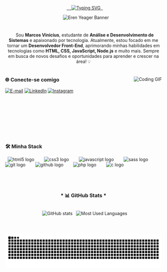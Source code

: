 <div align="center">
  <a href="https://git.io/typing-svg">
    <img src="https://readme-typing-svg.demolab.com?font=Fira+Code&weight=500&size=22&pause=1000&color=50D4F2&center=true&vCenter=true&random=false&width=524&lines=%E2%8A%B9+Bem+vindo+ao+meu+perfil!+%E2%8A%B9;Me+chamo+Marcos+Vinicius+%F0%9F%9A%80" alt="Typing SVG">
  </a>
</div>

<p align="center">
    <img alt="Eren Yeager Banner" src="https://i.pinimg.com/1200x/39/c8/3b/39c83be1026c990c9701500671482166.jpg">
</p>

#

<p align="center">
  Sou <b>Marcos Vinicius</b>, estudante de <b>Análise e Desenvolvimento de Sistemas</b> e apaixonado por tecnologia. Atualmente, estou focado em me tornar um <b>Desenvolvedor Front-End</b>, aprimorando minhas habilidades em tecnologias como <b>HTML, CSS, JavaScript, Node.js</b> e muito mais. Sempre em busca de novos desafios e oportunidades para aprender e crescer na área! 💡
</p>

#

<img align="right" alt="Coding GIF" height="190px" src="https://i.pinimg.com/736x/e9/ee/c5/e9eec5ed9a883498f7c5ba1ed3c27fdc.jpg">

<h3 align="left">🌐 Conecte-se comigo</h3>

[![E-mail](https://img.shields.io/badge/-Email-000?style=for-the-badge&logo=gmail&logoColor=50D4F2)](mailto:marcostaekwondo2013@gmail.com)
[![LinkedIn](https://img.shields.io/badge/-LinkedIn-000?style=for-the-badge&logo=linkedin&logoColor=0C59F2)](https://www.linkedin.com/in/marcosvinicius2030)
[![Instagram](https://img.shields.io/badge/-Instagram-000?style=for-the-badge&logo=instagram&logoColor=E4405F)](https://www.instagram.com/candidosharks)

<br clear="right"/>

<h3 align="left">🛠️ Minha Stack</h3>

<div align="left">
  <img src="https://cdn.jsdelivr.net/gh/devicons/devicon/icons/html5/html5-original.svg" height="25" alt="html5 logo" />
  <img width="8" />
  <img src="https://cdn.jsdelivr.net/gh/devicons/devicon/icons/css3/css3-original.svg" height="25" alt="css3 logo" />
  <img width="8" />
  <img src="https://cdn.jsdelivr.net/gh/devicons/devicon/icons/javascript/javascript-original.svg" height="25" alt="javascript logo" />
  <img width="8" />
  <img src="https://cdn.jsdelivr.net/gh/devicons/devicon/icons/sass/sass-original.svg" height="25" alt="sass logo" />
  <img width="8" />
  <img src="https://cdn.jsdelivr.net/gh/devicons/devicon/icons/git/git-original.svg" height="25" alt="git logo" />
  <img width="8" />
  <img src="https://cdn.jsdelivr.net/gh/devicons/devicon/icons/github/github-original.svg" height="25" alt="github logo" />
  <img width="8" />
  <img src="https://cdn.jsdelivr.net/gh/devicons/devicon/icons/php/php-original.svg" height="25" alt="php logo" />
  <img width="8" />
  <img src="https://cdn.jsdelivr.net/gh/devicons/devicon/icons/c/c-original.svg" height="25" alt="c logo" />
</div>

#

<div style="text-align: center;" align="center">
  <h3>* 📊 GitHub Stats *</h3>
  <br>
  <img src="https://github-readme-stats.vercel.app/api?username=shark1galaxy&show_icons=true&bg_color=000&title_color=0C59F2&text_color=50D4F2&border_radius=3&border_color=1B8EF2&icon_color=4BB2F2&locale=pt-br" alt="GitHub stats">
  <img src="https://github-readme-stats.vercel.app/api/top-langs/?username=shark1galaxy&layout=compact&langs_count=5&bg_color=000&title_color=0C59F2&text_color=50D4F2&border_radius=3&border_color=1B8EF2&locale=pt-br" alt="Most Used Languages">
</div>

#

<div align="center">
  <picture>
    <source media="(prefers-color-scheme: dark)" srcset="https://raw.githubusercontent.com/Shark1Galaxy/Shark1Galaxy/output/github-contribution-grid-snake-dark.svg">
    <source media="(prefers-color-scheme: light)" srcset="https://raw.githubusercontent.com/Shark1Galaxy/Shark1Galaxy/output/github-contribution-grid-snake.svg">
    <img alt="github contribution grid snake animation" src="https://raw.githubusercontent.com/Shark1Galaxy/Shark1Galaxy/output/github-contribution-grid-snake.svg">
  </picture>
</div>
